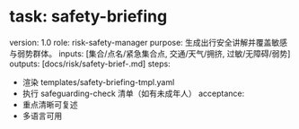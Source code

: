 # task: safety-briefing

version: 1.0
role: risk-safety-manager
purpose: 生成出行安全讲解并覆盖敏感与弱势群体。
inputs: [集合/点名/紧急集合点, 交通/天气/拥挤, 过敏/无障碍/弱势]
outputs: [docs/risk/safety-brief-<group>.md]
steps:

- 渲染 templates/safety-briefing-tmpl.yaml
- 执行 safeguarding-check 清单（如有未成年人）
  acceptance:
- 重点清晰可复述
- 多语言可用
